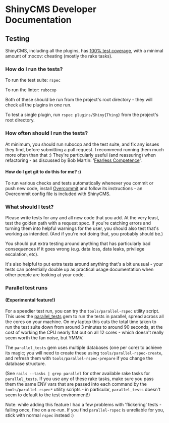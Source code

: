 # ShinyCMS Developer Documentation

## Testing

ShinyCMS, including all the plugins, has [100% test coverage](https://codecov.io/gh/denny/ShinyCMS-ruby), with a minimal amount of :nocov: cheating (mostly the rake tasks).

### How do I run the tests?

To run the test suite: `rspec`

To run the linter: `rubocop`

Both of these should be run from the project's root directory - they will check all the plugins in one run.

To test a single plugin, run `rspec plugins/Shiny{Thing}` from the project's root directory.

### How often should I run the tests?

At minimum, you should run rubocop and the test suite, and fix any issues they find, before submitting a pull request. I recommend running them much more often than that :) They're particularly useful (and reassuring) when refactoring - as discussed by Bob Martin: '[Fearless Competence](https://www.youtube.com/watch?v=Qjywrq2gM8o#t=31m48s)'.

#### How do I get git to do this for me? :)

To run various checks and tests automatically whenever you commit or push new code, install [Overcommit](https://github.com/sds/overcommit#readme) and follow its instructions - an Overcommit config file is included with ShinyCMS.

### What should I test?

Please write tests for any and all new code that you add. At the very least, test the golden path with a request spec. If you're catching errors and turning them into helpful warnings for the user, you should also test that's working as intended. (And if you're not doing that, you probably should be.)

You should put extra testing around anything that has particularly bad consequences if it goes wrong (e.g. data loss, data leaks, privilege escalation, etc).

It's also helpful to put extra tests around anything that's a bit unusual - your tests can potentially double up as practical usage documentation when other people are looking at your code.

### Parallel test runs

#### (Experimental feature!)

For a speedier test run, you can try the `tools/parallel-rspec` utility script. This uses the [parallel_tests](https://github.com/grosser/parallel_tests#readme) gem to run the tests in parallel, spread across all the cores on your machine. On my laptop this cuts the total time taken to run the test suite down from around 3 minutes to around 90 seconds, at the cost of working the CPU nearly flat out on all 12 cores - which doesn't really seem worth the fan noise, but YMMV.

The `parallel_tests` gem uses multiple databases (one per core) to achieve its magic; you will need to create these using `tools/parallel-rspec-create`, and refresh them with `tools/parallel-rspec-prepare` if you change the database structure.

(See `rails --tasks | grep parallel` for other available rake tasks for `parallel_tests`. If you use any of these rake tasks, make sure you pass them the same ENV vars that are passed into each command by the `tools/parallel-rspec*` utility scripts - in particular, `parallel_tests` doesn't seem to default to the test environment!)

Note: while adding this feature I had a few problems with 'flickering' tests - failing once, fine on a re-run. If you find `parallel-rspec` is unreliable for you, stick with normal `rspec` instead :)
